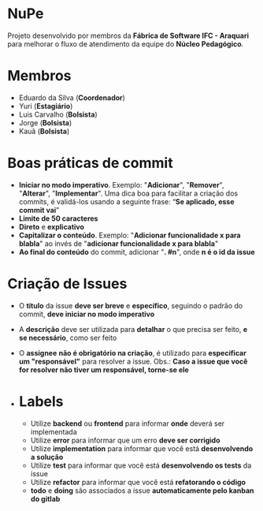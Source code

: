 # NuPe

Projeto desenvolvido por membros da **Fábrica de Software IFC - Araquari** para melhorar o fluxo de atendimento da equipe do **Núcleo Pedagógico**.


# Membros

 - Eduardo da Silva (**Coordenador**)
 - Yuri (**Estagiário**)
 - Luis Carvalho (**Bolsista**)
 - Jorge (**Bolsista**)
 - Kauã (**Bolsista**)

# Boas práticas de commit

 - **Iniciar no modo imperativo**. Exemplo: "**Adicionar**", "**Remover**", "**Alterar**", "**Implementar**".
   Uma dica boa para facilitar a criação dos commits, é validá-los usando a seguinte frase: “**Se aplicado, esse commit vai**”
 - **Limite de 50 caracteres**
 - **Direto** e **explicativo**
 - **Capitalizar o conteúdo**. Exemplo: "**Adicionar funcionalidade x para blabla**" ao invés de "**adicionar funcionalidade x para blabla**"
 - **Ao final do conteúdo** do commit, adicionar "**. #n**", onde **n é o id da issue**

# Criação de Issues

 - O **título** da issue **deve ser breve** e **específico**, seguindo o padrão do commit, **deve iniciar no modo imperativo**
 - A **descrição** deve ser utilizada para **detalhar** o que precisa ser feito, **e se necessário**, como ser feito
 - O **assignee** **não é obrigatório na criação**, é utilizado para **especificar um "responsável"** para resolver a issue. Obs.: **Caso a issue que você for resolver não tiver um responsável, torne-se ele**
 - # Labels

   - Utilize **backend** ou **frontend** para informar **onde** deverá ser implementada
   - Utilize **error** para informar que um erro **deve ser corrigido**
   - Utilize **implementation** para informar que você está **desenvolvendo a solução**
   - Utilize **test** para informar que você está **desenvolvendo os tests** da issue
   - Utilize **refactor** para informar que você está **refatorando o código**
   - **todo** e **doing** são associados a issue **automaticamente pelo kanban do gitlab**
